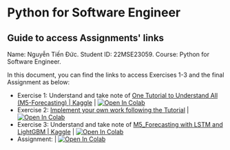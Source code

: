 # Python for Software Engineer 
## Guide to access Assignments' links

Name: Nguyễn Tiến Đức.
Student ID: 22MSE23059.
Course: Python for Software Engineer.

In this document, you can find the links to access Exercises 1-3 and the final Assignment as below:
- Exercise 1: Understand and take note of [One Tutorial to Understand All (M5-Forecasting) | Kaggle](https://www.kaggle.com/code/mubashir1/one-tutorial-to-understand-all-m5-forecasting) | [![Open In Colab](https://colab.research.google.com/assets/colab-badge.svg)](https://colab.research.google.com/drive/1BG7Ab7yRhLmAJ8zlCMHCyLZq7fw7DtNs?usp=sharing)
- Exercise 2: [Implement your own work following the Tutorial](https://www.kaggle.com/code/akshaychaudhary44/m5-eda) | [![Open In Colab](https://colab.research.google.com/assets/colab-badge.svg)](https://colab.research.google.com/drive/12UMQkNFrTurmilfsmutpUVA1-1_pu1Kb?usp=sharing)
- Exercise 3: Understand and take note of [M5_Forecasting with LSTM and LightGBM | Kaggle](https://www.kaggle.com/code/surekharamireddy/m5-forecasting-with-lstm-and-lightgbm) | [![Open In Colab](https://colab.research.google.com/assets/colab-badge.svg)](https://colab.research.google.com/drive/1zW2XYhZFwWzox48nvQBZTUjDeBDul9eH?usp=sharing)
- Assignment: | [![Open In Colab](https://colab.research.google.com/assets/colab-badge.svg)](https://colab.research.google.com/drive/1aj33KTieAUnk9u__BvZdVLSn_7p9Kimu?usp=sharing)


